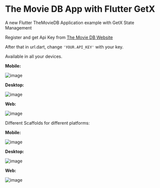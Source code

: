 # The Movie DB App with Flutter GetX

A new Flutter TheMovieDB Application example with GetX State Management

Register and get Api Key from [The Movie DB Website](https://www.themoviedb.org)

After that in url.dart, change `'YOUR.API_KEY'`  with your key.

Available in all your devices.

**Mobile:** 

![image](https://user-images.githubusercontent.com/56136163/132111201-498df5fa-44df-48e9-809c-9f5ac32fae50.png)

**Desktop:** 

![image](https://user-images.githubusercontent.com/56136163/132111229-c54f6cdf-4251-46ec-bd13-85a3ffb337cc.png)

**Web:** 

![image](https://user-images.githubusercontent.com/56136163/132111184-bc34c87c-ea71-459a-b4e4-cf1c9f472926.png)

Different Scaffolds for different platforms:

**Mobile:** 

![image](https://user-images.githubusercontent.com/56136163/132201523-448712db-cd28-4322-8864-9b2de38d9734.png)

**Desktop:** 

![image](https://user-images.githubusercontent.com/56136163/132200490-ac84116b-680b-4cc4-9272-c53a08f54e51.png)

**Web:** 

![image](https://user-images.githubusercontent.com/56136163/132200711-759e4e87-9071-47a3-a046-1df8de412f73.png)

